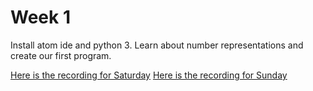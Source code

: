 # Week 1

Install atom ide and python 3. Learn about number representations and create our first program.

[Here is the recording for Saturday](https://drive.google.com/file/d/1W64hLERRF2R372A8ccOygNa9L3Vo8Iil/view?usp=sharing)
[Here is the recording for Sunday](https://drive.google.com/file/d/1KsmNmFAN57mKB9iqK2rSgYwdDk1swj7b/view?usp=sharing)
